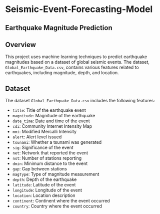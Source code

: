 # Seismic-Event-Forecasting-Model
## Earthquake Magnitude Prediction

## Overview

This project uses machine learning techniques to predict earthquake magnitudes based on a dataset of global seismic events. The dataset, `Global_Earthquake_Data.csv`, contains various features related to earthquakes, including magnitude, depth, and location.

## Dataset

The dataset `Global_Earthquake_Data.csv` includes the following features:
- `title`: Title of the earthquake event
- `magnitude`: Magnitude of the earthquake
- `date_time`: Date and time of the event
- `cdi`: Community Internet Intensity Map
- `mmi`: Modified Mercalli Intensity
- `alert`: Alert level issued
- `tsunami`: Whether a tsunami was generated
- `sig`: Significance of the event
- `net`: Network that reported the event
- `nst`: Number of stations reporting
- `dmin`: Minimum distance to the event
- `gap`: Gap between stations
- `magType`: Type of magnitude measurement
- `depth`: Depth of the earthquake
- `latitude`: Latitude of the event
- `longitude`: Longitude of the event
- `location`: Location description
- `continent`: Continent where the event occurred
- `country`: Country where the event occurred
